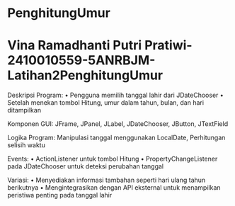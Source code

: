 # PenghitungUmur
# Vina Ramadhanti Putri Pratiwi-2410010559-5ANRBJM-Latihan2PenghitungUmur


Deskripsi Program:
• Pengguna memilih tanggal lahir dari JDateChooser
• Setelah menekan tombol Hitung, umur dalam tahun, bulan, dan
hari ditampilkan

Komponen GUI: JFrame, JPanel, JLabel, JDateChooser, JButton,
JTextField

Logika Program: Manipulasi tanggal menggunakan LocalDate,
Perhitungan selisih waktu

Events:
• ActionListener untuk tombol Hitung
• PropertyChangeListener pada JDateChooser untuk deteksi
perubahan tanggal

Variasi:
• Menyediakan informasi tambahan seperti hari ulang tahun berikutnya
• Mengintegrasikan dengan API eksternal untuk menampilkan peristiwa
penting pada tanggal lahir


